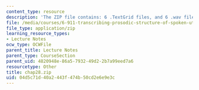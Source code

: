 ```yaml
---
content_type: resource
description: 'The ZIP file contains: 6 .TextGrid files, and 6 .wav files.'
file: /media/courses/6-911-transcribing-prosodic-structure-of-spoken-utterances-with-tobi-january-iap-2006/04d5c71d40a2443f474b50cd2e6e9e3c_chap28.zip
file_type: application/zip
learning_resource_types:
- Lecture Notes
ocw_type: OCWFile
parent_title: Lecture Notes
parent_type: CourseSection
parent_uid: 4820948e-86a5-7932-49d2-2b7a99eed7a6
resourcetype: Other
title: chap28.zip
uid: 04d5c71d-40a2-443f-474b-50cd2e6e9e3c
---
```

